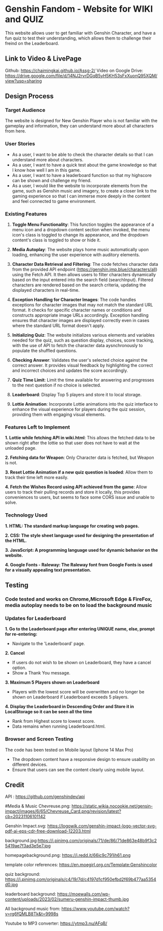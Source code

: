 # Genshin Fandom - Website for WIKI and QUIZ
This website allows user to get familiar with Genshin Character, and have a fun quiz to test their understanding, which allows them to challenge their freind on the Leaderboard.

## Link to Video & LivePage
Github: https://chaimingkai.github.io/Assg-2/
Video on Google Drive: https://drive.google.com/file/d/14NJ2rvrDGqB5yH5KH53sFxXuonQ95XQM/view?usp=sharing

## Design Process

### Target Audience
The website is designed for New Genshin Player who is not familiar with the gameplay and information, they can understand more about all characters from here.
### User Stories
- As a user, I want to be able to check the character details so that I can understand more about characters.
- As a user, I want to have a quick test about the game knowledge so that I know how well I am in this game.
- As a user, I want to have a leaderboard function so that my highscore can be shown and challenge my friend.
- As a user, I would like the website to incorporate elements from the game, such as Genshin music and imagery, to create a closer link to the gaming experience so that I can immerse more deeply in the content and feel connected to game environment.

### Existing Features

1. **Toggle Menu Functionality**: This function toggles the appearance of a menu icon and a dropdown content section when invoked, the menu icon's class is toggled to change its appearance, and the dropdown content's class is toggled to show or hide it.

2. **Media Autoplay**: The website plays home music automatically upon loading, enhancing the user experience with auditory elements.

3. **Character Data Retrieval and Filtering**: The code fetches character data from the provided API endpoint (https://genshin.jmp.blue/characters/all) using the Fetch API.
It then allows users to filter characters dynamically based on the input entered into the search field (searchInput).
Filtered characters are rendered based on the search criteria, updating the displayed characters in real-time.

4. **Exception Handling for Character Images**: The code handles exceptions for character images that may not match the standard URL format.
It checks for specific character names or conditions and constructs appropriate image URLs accordingly.
Exception handling ensures that character images are displayed correctly even in cases where the standard URL format doesn't apply.

5. **Initializing Quiz**: The website initializes various elements and variables needed for the quiz, such as question display, choices, score tracking, with the use of API to fetch the character data aysnchronously to populate the shuffled questions.

6. **Checking Answer**: Validates the user's selected choice against the correct answer.
It provides visual feedback by highlighting the correct and incorrect choices and updates the score accordingly.

7. **Quiz Time Limit**: Limit the time available for answering and progresses to the next question if no choice is selected.

8. **Leaderboard**: Display Top 5 players and store it to local storage.

9.  **Lottie Animation**: Incorporate Lottie animations into the quiz interface to enhance the visual experience for players during the quiz session, providing them with engaging visual elements.

### Features Left to Implement

**1. Lottie while fetching API in wiki.html**: This allows the fetched data to be shown right after the lottie so that user does not have to wait at the unloaded page.


**2. Fetching data for Weapon**: Only Character data is fetched, but Weapon is not.


**3. Reset Lottie Animation if a new quiz question is loaded**: Allow them to track their time left more easily.


**4. Fetch the Wishes Record using API achieved from the game**: Allow users to track their pulling records and store it locally, this provides conveniences to users, but seems to face some CORS issue and unable to solve.

### Technology Used
**1. HTML: The standard markup language for creating web pages.**

**2. CSS: The style sheet language used for designing the presentation of the HTML.**

**3. JavaScript: A programming language used for dynamic behavior on the website.**

**4. Google Fonts - Raleway: The Raleway font from Google Fonts is used for a visually appealing text presentation.**

## Testing

### Code tested and works on Chrome,Microsoft Edge & FireFox, media autoplay needs to be on to load the background music

### Updates for Leaderboard
**1. Go to the Leaderboard page after entering UNIQUE name, else, prompt for re-entering:**
   - Navigate to the 'Leaderboard' page.

**2. Cancel**
   - If users do not wish to be shown on Leaderboard, they have a cancel option.
   - Show a Thank You message.

**3. Maximum 5 Players shown on Leaderboard**
   - Players with the lowest score will be overwritten and no longer be shown on Leaderboard if Leaderboard exceeds 5 players.

**4. Display the Leaderboard in Descending Order and Store it in LocalStorage so it can be seen all the time**
   - Rank from Highest score to lowest score.
   - Data remains when running Leaderboard.html.

### Browser and Screen Testing

The code has been tested on Mobile layout (Iphone 14 Max Pro)
- The dropdown content have a responsive design to ensure usability on different devices.
- Ensure that users can see the content clearly using mobile layout.
## Credit

API : https://github.com/genshindev/api


#Media & Music
Chevreuse.png: https://static.wikia.nocookie.net/gensin-impact/images/6/65/Chevreuse_Card.png/revision/latest?cb=20231106101142

Genshin Impact.svg: https://logowik.com/genshin-impact-logo-vector-svg-pdf-ai-eps-cdr-free-download-12203.html

background.jpg:https://i.pinimg.com/originals/71/de/86/71de863e48b9f3c25419ae7f3ad3e5e7.jpg

homepagebackground.png: https://i.redd.it/66ic9c791ih61.png

template color references: https://en.moegirl.org.cn/Template:Genshincolor

quiz background: https://i.pinimg.com/originals/c4/19/7d/c4197d1cf950efbd2f69b477aa5354d0.jpg

leaderboard background: https://moewalls.com/wp-content/uploads/2023/02/sumeru-genshin-impact-thumb.jpg

All background music from: https://www.youtube.com/watch?v=rg6fQMLB8Tk&t=9998s

Youtube to MP3 converter: https://ytmp3.nu/AFqB/